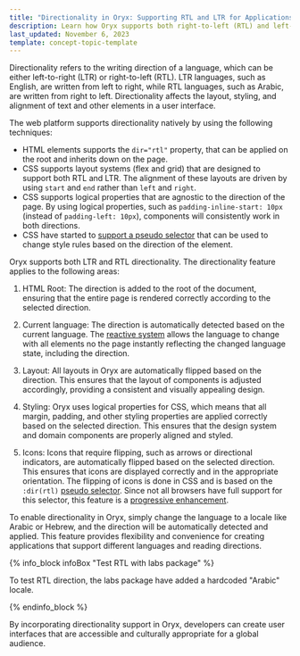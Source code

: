 ```yaml
---
title: "Directionality in Oryx: Supporting RTL and LTR for Applications"
description: Learn how Oryx supports both right-to-left (RTL) and left-to-right (LTR) directionality. Discover how this feature automatically adjusts layouts, styling, and icons based on the selected direction, enabling developers to create culturally appropriate and accessible user interfaces for global applications.
last_updated: November 6, 2023
template: concept-topic-template
---
```


Directionality refers to the writing direction of a language, which can be either left-to-right (LTR) or right-to-left (RTL). LTR languages, such as English, are written from left to right, while RTL languages, such as Arabic, are written from right to left. Directionality affects the layout, styling, and alignment of text and other elements in a user interface.

The web platform supports directionality natively by using the following techniques:

- HTML elements supports the `dir="rtl"` property, that can be applied on the root and inherits down on the page.
- CSS supports layout systems (flex and grid) that are designed to support both RTL and LTR. The alignment of these layouts are driven by using `start` and `end` rather than `left` and `right`.
- CSS supports logical properties that are agnostic to the direction of the page. By using logical properties, such as `padding-inline-start: 10px` (instead of `padding-left: 10px`), components will consistently work in both directions.
- CSS have started to [support a pseudo selector](https://caniuse.com/css-dir-pseudo) that can be used to change style rules based on the direction of the element.

Oryx supports both LTR and RTL directionality. The directionality feature applies to the following areas:

1. HTML Root: The direction is added to the root of the document, ensuring that the entire page is rendered correctly according to the selected direction.

2. Current language: The direction is automatically detected based on the current language. The [reactive system](/docs/scos/dev/front-end-development/{page.version}/oryx/architecture/reactivity/reactivity.html) allows the language to change with all elements no the page instantly reflecting the changed language state, including the direction.

3. Layout: All layouts in Oryx are automatically flipped based on the direction. This ensures that the layout of components is adjusted accordingly, providing a consistent and visually appealing design.

4. Styling: Oryx uses logical properties for CSS, which means that all margin, padding, and other styling properties are applied correctly based on the selected direction. This ensures that the design system and domain components are properly aligned and styled.

5. Icons: Icons that require flipping, such as arrows or directional indicators, are automatically flipped based on the selected direction. This ensures that icons are displayed correctly and in the appropriate orientation. The flipping of icons is done in CSS and is based on the `:dir(rtl)` [pseudo selector](https://caniuse.com/css-dir-pseudo). Since not all browsers have full support for this selector, this feature is a [progressive enhancement](https://developer.mozilla.org/en-US/docs/Glossary/Progressive_Enhancement).

To enable directionality in Oryx, simply change the language to a locale like Arabic or Hebrew, and the direction will be automatically detected and applied. This feature provides flexibility and convenience for creating applications that support different languages and reading directions.

{% info_block infoBox "Test RTL with labs package" %}

To test RTL direction, the labs package have added a hardcoded "Arabic" locale.

{% endinfo_block %}

By incorporating directionality support in Oryx, developers can create user interfaces that are accessible and culturally appropriate for a global audience.
